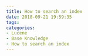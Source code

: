 ```yaml
---
title: How to search an index
date: 2018-09-21 19:59:35
tags:
categories:
- Lucene
- Base Knowledge
- How to search an index
---
```


